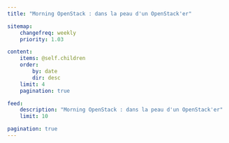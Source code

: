 ```yaml
---
title: "Morning OpenStack : dans la peau d'un OpenStack'er"

sitemap:
    changefreq: weekly
    priority: 1.03

content:
    items: @self.children
    order:
        by: date
        dir: desc
    limit: 4
    pagination: true

feed:
    description: "Morning OpenStack : dans la peau d'un OpenStack'er"
    limit: 10

pagination: true
---
```

